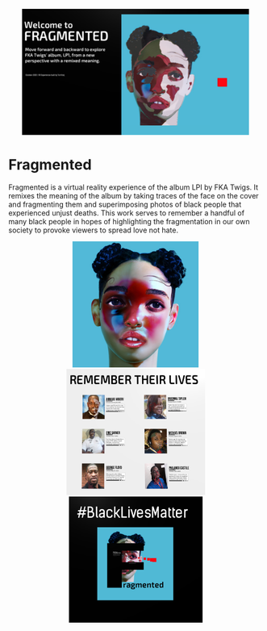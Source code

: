 <p align="center">
  <img width="450" height="250" alt="view of the experience two" src="https://github.com/ToriKraj/Fragmented/blob/main/ExperienceViewTwo.png">
</p>


# Fragmented
Fragmented is a virtual reality experience of the album LPI by FKA Twigs. It remixes the meaning of the album by taking traces of the face on the cover and fragmenting them and superimposing photos of black people that experienced unjust deaths. This work serves to remember a handful of many black people in hopes of highlighting the fragmentation in our own society to provoke viewers to spread love not hate.


<p align="center">
  <img width="250" height="250" alt="album cover LP1 by FKA Twigs" src="https://github.com/ToriKraj/Fragmented/blob/main/AlbumCover.png">
  <img width="275" height="250" alt="view of the experience three" src="https://github.com/ToriKraj/Fragmented/blob/main/ExperienceViewThree.png">
  <img width="265" height="250" alt="view of the experience one" src="https://github.com/ToriKraj/Fragmented/blob/main/ExperienceViewOne.png">
</p>
